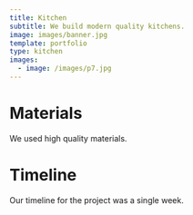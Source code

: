```yaml
---
title: Kitchen
subtitle: We build modern quality kitchens.
image: images/banner.jpg
template: portfolio
type: kitchen
images:
  - image: /images/p7.jpg
---
```


# Materials

We used high quality materials.

# Timeline

Our timeline for the project was a single week.
